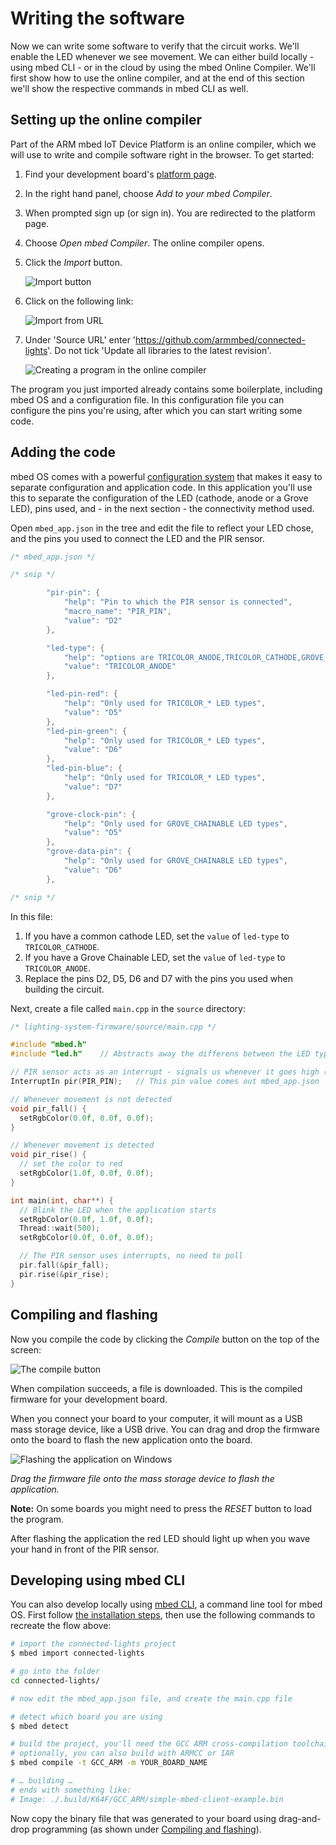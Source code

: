 # Writing the software

Now we can write some software to verify that the circuit works. We'll enable the LED whenever we see movement. We can either build locally - using mbed CLI - or in the cloud by using the mbed Online Compiler. We'll first show how to use the online compiler, and at the end of this section we'll show the respective commands in mbed CLI as well.

## Setting up the online compiler

Part of the ARM mbed IoT Device Platform is an online compiler, which we will use to write and compile software right in the browser. To get started:

1. Find your development board's [platform page](https://developer.mbed.org/platforms/).
1. In the right hand panel, choose *Add to your mbed Compiler*.
1. When prompted sign up (or sign in). You are redirected to the platform page.
1. Choose *Open mbed Compiler*. The online compiler opens.
1. Click the *Import* button.

    ![Import button](assets/lights17.png)
1. Click on the following link:

    ![Import from URL](assets/lights18.png)
1. Under 'Source URL' enter 'https://github.com/armmbed/connected-lights'.
    Do not tick 'Update all libraries to the latest revision'.

    ![Creating a program in the online compiler](assets/lights6.png)

The program you just imported already contains some boilerplate, including mbed OS and a configuration file. In this configuration file you can configure the pins you're using, after which you can start writing some code.

## Adding the code

mbed OS comes with a powerful [configuration system](https://docs.mbed.com/docs/mbedmicro-api/en/latest/api/md_docs_config_system.html) that makes it easy to separate configuration and application code. In this application you'll use this to separate the configuration of the LED (cathode, anode or a Grove LED), pins used, and - in the next section - the connectivity method used.

Open ``mbed_app.json`` in the tree and edit the file to reflect your LED chose, and the pins you used to connect the LED and the PIR sensor.

```cpp
/* mbed_app.json */

/* snip */

        "pir-pin": {
            "help": "Pin to which the PIR sensor is connected",
            "macro_name": "PIR_PIN",
            "value": "D2"
        },

        "led-type": {
            "help": "options are TRICOLOR_ANODE,TRICOLOR_CATHODE,GROVE_CHAINABLE",
            "value": "TRICOLOR_ANODE"
        },

        "led-pin-red": {
            "help": "Only used for TRICOLOR_* LED types",
            "value": "D5"
        },
        "led-pin-green": {
            "help": "Only used for TRICOLOR_* LED types",
            "value": "D6"
        },
        "led-pin-blue": {
            "help": "Only used for TRICOLOR_* LED types",
            "value": "D7"
        },

        "grove-clock-pin": {
            "help": "Only used for GROVE_CHAINABLE LED types",
            "value": "D5"
        },
        "grove-data-pin": {
            "help": "Only used for GROVE_CHAINABLE LED types",
            "value": "D6"
        },

/* snip */
```

In this file:

1. If you have a common cathode LED, set the `value` of `led-type` to `TRICOLOR_CATHODE`.
1. If you have a Grove Chainable LED, set the `value` of `led-type` to `TRICOLOR_ANODE`.
1. Replace the pins D2, D5, D6 and D7 with the pins you used when building the circuit.

Next, create a file called ``main.cpp`` in the `source` directory:

```cpp
/* lighting-system-firmware/source/main.cpp */

#include "mbed.h"
#include "led.h"    // Abstracts away the differens between the LED types

// PIR sensor acts as an interrupt - signals us whenever it goes high (or low)
InterruptIn pir(PIR_PIN);   // This pin value comes out mbed_app.json

// Whenever movement is not detected
void pir_fall() {
  setRgbColor(0.0f, 0.0f, 0.0f);
}

// Whenever movement is detected
void pir_rise() {
  // set the color to red
  setRgbColor(1.0f, 0.0f, 0.0f);
}

int main(int, char**) {
  // Blink the LED when the application starts
  setRgbColor(0.0f, 1.0f, 0.0f);
  Thread::wait(500);
  setRgbColor(0.0f, 0.0f, 0.0f);

  // The PIR sensor uses interrupts, no need to poll
  pir.fall(&pir_fall);
  pir.rise(&pir_rise);
}
```

## Compiling and flashing

Now you compile the code by clicking the *Compile* button on the top of the screen:


![The compile button](assets/lights7.png)

When compilation succeeds, a file is downloaded. This is the compiled firmware for your development board.

When you connect your board to your computer, it will mount as a USB mass storage device, like a USB drive. You can drag and drop the firmware onto the board to flash the new application onto the board.


![Flashing the application on Windows](assets/lights8.png)

*Drag the firmware file onto the mass storage device to flash the application.*

<span class="notes">**Note:** On some boards you might need to press the *RESET* button to load the program.</span>

After flashing the application the red LED should light up when you wave your hand in front of the PIR sensor.

## Developing using mbed CLI

You can also develop locally using [mbed CLI](http://github.com/armmbed/mbed-cli), a command line tool for mbed OS. First follow [the installation steps](https://github.com/ARMmbed/mbed-cli#installing-mbed-cli), then use the following commands to recreate the flow above:

```bash
# import the connected-lights project
$ mbed import connected-lights

# go into the folder
cd connected-lights/

# now edit the mbed_app.json file, and create the main.cpp file

# detect which board you are using
$ mbed detect

# build the project, you'll need the GCC ARM cross-compilation toolchain installed
# optionally, you can also build with ARMCC or IAR
$ mbed compile -t GCC_ARM -m YOUR_BOARD_NAME

# … building …
# ends with something like:
# Image: ./.build/K64F/GCC_ARM/simple-mbed-client-example.bin
```

Now copy the binary file that was generated to your board using drag-and-drop programming (as shown under [Compiling and flashing](#compiling-and-flashing)).


